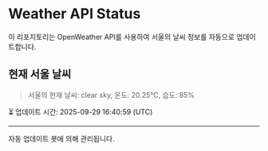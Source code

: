
# Weather API Status

이 리포지토리는 OpenWeather API를 사용하여 서울의 날씨 정보를 자동으로 업데이트합니다.

## 현재 서울 날씨
> 서울의 현재 날씨: clear sky, 온도: 20.25°C, 습도: 85%

⏳ 업데이트 시간: 2025-09-29 16:40:59 (UTC)

---
자동 업데이트 봇에 의해 관리됩니다.
